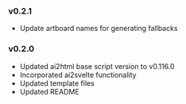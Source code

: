 ### v0.2.1

- Update artboard names for generating fallbacks

### v0.2.0

- Updated ai2html base script version to v0.116.0
- Incorporated ai2svelte functionality
- Updated template files
- Updated README
